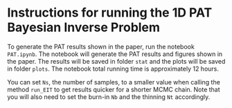# Instructions for running the 1D PAT Bayesian Inverse Problem

To generate the PAT results shown in the paper, run the notebook `PAT.ipynb`. The notebook will generate the PAT results and figures shown in the paper. The results will be saved in folder `stat` and the plots will be saved in folder `plots`. The notebook total running time is approximately 12 hours. 

You can set `Ns`, the number of samples, to a smaller value when calling the method `run_EIT` to get results quicker for a shorter MCMC chain. Note that you will also need to set the burn-in `Nb` and the thinning `Nt` accordingly. 